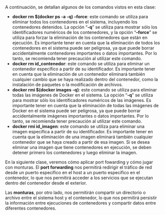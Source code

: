 A continuación, se detallan algunos de los comandos vistos en esta clase:

-   **docker rm $(docker ps -a -q) –force**: este comando se utiliza para eliminar todos los contenedores en el sistema, incluyendo los contenedores detenidos. La opción “**-q**” se utiliza para mostrar sólo los identificadores numéricos de los contenedores, y la opción “**–force**” se utiliza para forzar la eliminación de los contenedores que están en ejecución. Es importante tener en cuenta que la eliminación de todos los contenedores en el sistema puede ser peligrosa, ya que puede borrar accidentalmente contenedores importantes o datos importantes. Por lo tanto, se recomienda tener precaución al utilizar este comando.
-   **docker rm id_contenedor**: este comando se utiliza para eliminar un contenedor específico a partir de su identificador. Es importante tener en cuenta que la eliminación de un contenedor eliminará también cualquier cambio que se haya realizado dentro del contenedor, como la instalación de paquetes o la modificación de archivos.
-   **docker rmi $(docker images -q)**: este comando se utiliza para eliminar todas las imágenes de Docker en el sistema. La opción “**-q**” se utiliza para mostrar sólo los identificadores numéricos de las imágenes. Es importante tener en cuenta que la eliminación de todas las imágenes de Docker en el sistema puede ser peligrosa, ya que puede borrar accidentalmente imágenes importantes o datos importantes. Por lo tanto, se recomienda tener precaución al utilizar este comando.
-   **docker rmi id_imagen**: este comando se utiliza para eliminar una imagen específica a partir de su identificador. Es importante tener en cuenta que la eliminación de una imagen eliminará también cualquier contenedor que se haya creado a partir de esa imagen. Si se desea eliminar una imagen que tiene contenedores en ejecución, se deben detener primero los contenedores y luego eliminar la imagen.

En la siguiente clase, veremos cómo aplicar port fowarding y cómo jugar con monturas. El **port forwarding** nos permitirá redirigir el tráfico de red desde un puerto específico en el host a un puerto específico en el contenedor, lo que nos permitirá acceder a los servicios que se ejecutan dentro del contenedor desde el exterior.

Las **monturas**, por otro lado, nos permitirán compartir un directorio o archivo entre el sistema host y el contenedor, lo que nos permitirá persistir la información entre ejecuciones de contenedores y compartir datos entre diferentes contenedores.